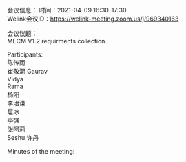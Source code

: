 会议信息：
时间：2021-04-09 16:30-17:30  
Welink会议ID：https://welink-meeting.zoom.us/j/969340163 

会议议题：  
MECM V1.2 requirments collection.

Participants:  
陈传雨  
崔敬潮
Gaurav  
Vidya  
Rama  
杨阳  
李治谦  
扈冰  
李强  
张阿莉  
Seshu
许丹

Minutes of the meeting:  


